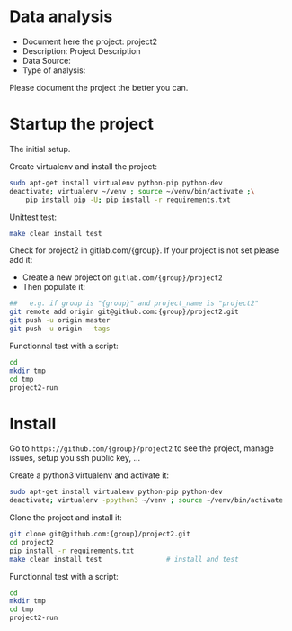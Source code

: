 # Data analysis
- Document here the project: project2
- Description: Project Description
- Data Source:
- Type of analysis:

Please document the project the better you can.

# Startup the project

The initial setup.

Create virtualenv and install the project:
```bash
sudo apt-get install virtualenv python-pip python-dev
deactivate; virtualenv ~/venv ; source ~/venv/bin/activate ;\
    pip install pip -U; pip install -r requirements.txt
```

Unittest test:
```bash
make clean install test
```

Check for project2 in gitlab.com/{group}.
If your project is not set please add it:

- Create a new project on `gitlab.com/{group}/project2`
- Then populate it:

```bash
##   e.g. if group is "{group}" and project_name is "project2"
git remote add origin git@github.com:{group}/project2.git
git push -u origin master
git push -u origin --tags
```

Functionnal test with a script:

```bash
cd
mkdir tmp
cd tmp
project2-run
```

# Install

Go to `https://github.com/{group}/project2` to see the project, manage issues,
setup you ssh public key, ...

Create a python3 virtualenv and activate it:

```bash
sudo apt-get install virtualenv python-pip python-dev
deactivate; virtualenv -ppython3 ~/venv ; source ~/venv/bin/activate
```

Clone the project and install it:

```bash
git clone git@github.com:{group}/project2.git
cd project2
pip install -r requirements.txt
make clean install test                # install and test
```
Functionnal test with a script:

```bash
cd
mkdir tmp
cd tmp
project2-run
```
